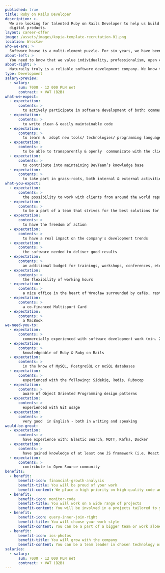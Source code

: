 ```yaml
---
published: true
title: Ruby on Rails Developer
description: >-
  We are looking for talented Ruby on Rails Developer to help us build great
  digital products.
layout: career-offer
image: /assets/images/kopia-template-recrutation-01.png
location: Wrocław
who-we-are: >
  Software house is a multi-element puzzle. For six years, we have been successfully constructing the team of people with matching characters and skills, which resulted in a truly beautiful picture. Only one piece is missing. We believe it is you, Naturaily.
about-left: >
  You need to know that we value individuality, professionalism, open communication and honesty. We strive to provide our clients with the best, stable, reliable and beautiful digital products.
about-right: >
  Naturaily truly is a reliable software development company. We know that, and we need the world to know it too. Do you have an idea how to spread the word? We are waiting for you!
type: Development
salary-preview:
  - salary:
      sum: 7000 - 12 000 PLN net
      contract: + VAT (B2B)
what-we-expect:
  - expectation:
      contents: >
        to actively participate in software development of both: commercial & internal projects
  - expectation:
      contents: >
        to write clean & easily maintainable code
  - expectation:
      contents: >
        to learn &  adopt new tools/ technologies/ programming languages
  - expectation:
      contents: >
        to be able to transparently & openly  communicate with the client
  - expectation:
      contents: >
        to contribute into maintaining DevTeam’s knowledge base
  - expectation:
      contents: >
        to take part in grass-roots, both internal & external activities
what-you-expect:
  - expectation:
      contents: >
        the possibility to work with clients from around the world representing, among other industries: art, e-commerce, energy, and construction
  - expectation:
      contents: >
        to be a part of a team that strives for the best solutions for client and project itself
  - expectation:
      contents: >
        to have the freedom of action
  - expectation:
      contents: >
        to have a real impact on the company's development trends
  - expectation:
      contents: >
        the software needed to deliver good results
  - expectation:
      contents: >
        an additional budget for trainings, workshops, conferences, etc.
  - expectation:
      contents: >
        the flexibility of working hours
  - expectation:
      contents: >
        a nice office in the heart of Wrocław surrounded by cafés, restaurants, art galleries, etc.
  - expectation:
      contents: >
        a co-financed Multisport Card
  - expectation:
      contents: >
        a MacBook
we-need-you-to:
  - expectation:
      contents: >
        commercially experienced with software development work (min. 2 years)
  - expectation:
      contents: >
        knowledgeable of Ruby & Ruby on Rails
  - expectation:
      contents: >
        in the know of MySQL, PostgreSQL or noSQL databases
  - expectation:
      contents: >
        experienced with the following: Sidekiq, Redis, Rubocop
  - expectation:
      contents: >
        aware of Object Oriented Programming design patterns
  - expectation:
      contents: >
        experienced with Git usage
  - expectation:
      contents: >
        very good  in English - both in writing and speaking
would-be-great:
  - expectation:
      contents: >
        have experience with: Elastic Search, MQTT, Kafka, Docker
  - expectation:
      contents: >
        have gained knowledge of at least one JS framework (i.e. React.js/Vue.js)
  - expectation:
      contents: >
        contribute to Open Source community
benefits:
  - benefit:
      benefit-icon: financial-growth-analysis
      benefit-title: You will be proud of your work
      benefit-content: We place a high priority on high-quality code and lack of technological dept.
  - benefit:
      benefit-icon: monitor-code
      benefit-title: You will work on a wide range of projects
      benefit-content: You will be involved in a projects tailored to your level of expertise.
  - benefit:
      benefit-icon: query-inner-join-right
      benefit-title: You will choose your work style
      benefit-content: You can be a part of a bigger team or work alone if you prefer.
  - benefit:
      benefit-icon: ios-photos
      benefit-title: You will grow with the company
      benefit-content: You can be a team leader in chosen technology or share your knowledge & experience while inner company Tech-friday.
salaries:
  - salary:
      sum: 7000 - 12 000 PLN net
      contract: + VAT (B2B)
---
```

